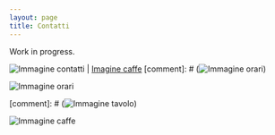 ```yaml
---
layout: page
title: Contatti
---
```


Work in progress.

![Immagine contatti](https://i.picsum.photos/id/4/5616/3744.jpg) | [Imagine caffe](https://i.picsum.photos/id/63/5422/3050.jpg)
[comment]: # (![Immagine orari](https://i.picsum.photos/id/357/3888/2592.jpg))


![Immagine orari](https://i.picsum.photos/id/357/3888/2592.jpg)


[comment]: # (![Immagine tavolo](https://i.picsum.photos/id/163/2000/1333.jpg))


![Immagine caffe](https://i.picsum.photos/id/63/5422/3050.jpg)
